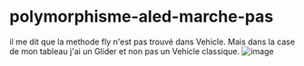 # polymorphisme-aled-marche-pas
il me dit que la methode fly n'est pas  trouvé dans Vehicle.  Mais dans la case de mon tableau j'ai  un Glider et non pas un Vehicle classique.
![image](https://user-images.githubusercontent.com/65298664/135917553-1363cd49-0669-4d3f-a489-32c2438131e4.png)
